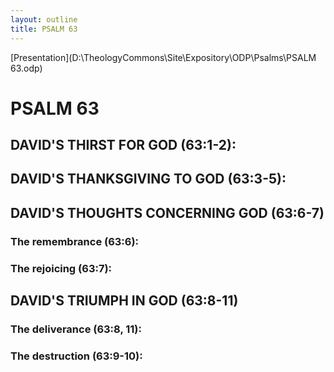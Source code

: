 ```yaml
---
layout: outline
title: PSALM 63
---
```

[Presentation](D:\TheologyCommons\Site\Expository\ODP\Psalms\PSALM 63.odp)
# PSALM 63 
## DAVID\'S THIRST FOR GOD (63:1-2): 
## DAVID\'S THANKSGIVING TO GOD (63:3-5): 
## DAVID\'S THOUGHTS CONCERNING GOD (63:6-7) 
###  The remembrance (63:6): 
###  The rejoicing (63:7): 
## DAVID\'S TRIUMPH IN GOD (63:8-11) 
###  The deliverance (63:8, 11): 
###  The destruction (63:9-10): 
